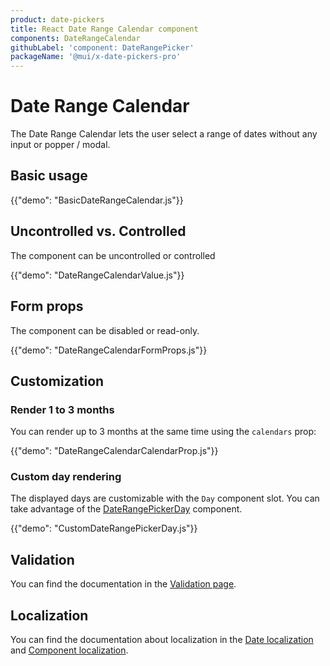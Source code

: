```yaml
---
product: date-pickers
title: React Date Range Calendar component
components: DateRangeCalendar
githubLabel: 'component: DateRangePicker'
packageName: '@mui/x-date-pickers-pro'
---
```


# Date Range Calendar [<span class="plan-pro"></span>](/x/introduction/licensing/#pro-plan)

<p class="description">The Date Range Calendar lets the user select a range of dates without any input or popper / modal.</p>

## Basic usage

{{"demo": "BasicDateRangeCalendar.js"}}

## Uncontrolled vs. Controlled

The component can be uncontrolled or controlled

{{"demo": "DateRangeCalendarValue.js"}}

## Form props

The component can be disabled or read-only.

{{"demo": "DateRangeCalendarFormProps.js"}}

## Customization

### Render 1 to 3 months

You can render up to 3 months at the same time using the `calendars` prop:

{{"demo": "DateRangeCalendarCalendarProp.js"}}

### Custom day rendering

The displayed days are customizable with the `Day` component slot.
You can take advantage of the [DateRangePickerDay](/x/api/date-pickers/date-range-picker-day/) component.

{{"demo": "CustomDateRangePickerDay.js"}}

## Validation

You can find the documentation in the [Validation page](/x/react-date-pickers/validation/).

## Localization

You can find the documentation about localization in the [Date localization](/x/react-date-pickers/adapters-locale/) and [Component localization](/x/react-date-pickers/localization/).
